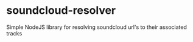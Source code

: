 soundcloud-resolver
===================

Simple NodeJS library for resolving soundcloud url's to their associated tracks
